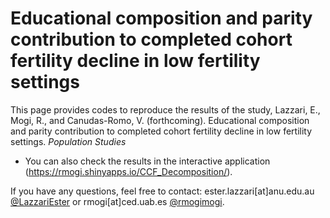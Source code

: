 # Educational composition and parity contribution to completed cohort fertility decline in low fertility settings

This page provides codes to reproduce the results of the study, Lazzari, E., Mogi, R., and Canudas-Romo, V. (forthcoming). Educational composition and parity contribution to completed cohort fertility decline in low fertility settings. *Population Studies*

* You can also check the results in the interactive application (https://rmogi.shinyapps.io/CCF_Decomposition/).

If you have any questions, feel free to contact: ester.lazzari[at]anu.edu.au [\@LazzariEster](https://twitter.com/LazzariEster) or rmogi[at]ced.uab.es [\@rmogimogi](https://twitter.com/rmogimogi).